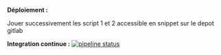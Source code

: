 **Déploiement :**

Jouer successivement les script 1 et 2 accessible en snippet sur le depot gitlab 

**Integration continue :**
[![pipeline status](https://gitlab.com/cesiAP18/cesisheduler/backend/badges/master/pipeline.svg)](https://gitlab.com/cesiAP18/cesisheduler/backend/commits/master)




